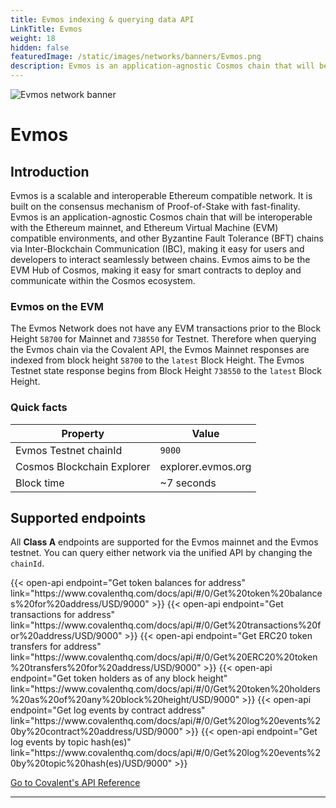 ```yaml
---
title: Evmos indexing & querying data API
LinkTitle: Evmos
weight: 18
hidden: false
featuredImage: /static/images/networks/banners/Evmos.png
description: Evmos is an application-agnostic Cosmos chain that will be interoperable with the Ethereum mainnet.
---
```


![Evmos network banner](/static/images/networks/banners/Evmos.png)

# Evmos

## Introduction

Evmos is a scalable and interoperable Ethereum compatible network. It is built on the consensus mechanism of Proof-of-Stake with fast-finality. Evmos is an application-agnostic Cosmos chain that will be interoperable with the Ethereum mainnet, and Ethereum Virtual Machine (EVM) compatible environments, and other Byzantine Fault Tolerance (BFT) chains via Inter-Blockchain Communication (IBC), making it easy for users and developers to interact seamlessly between chains. Evmos aims to be the EVM Hub of Cosmos, making it easy for smart contracts to deploy and communicate within the Cosmos ecosystem.

### Evmos on the EVM
The Evmos Network does not have any EVM transactions prior to the Block Height `58700` for Mainnet and `738550` for Testnet. Therefore when querying the Evmos chain via the Covalent API, the Evmos Mainnet responses are indexed from block height `58700` to the `latest` Block Height.
The Evmos Testnet state response begins from Block Height `738550` to the `latest` Block Height.

### Quick facts

<TableWrap>

|Property|Value|
|---|---|
|Evmos Testnet chainId|`9000`|
|Cosmos Blockchain Explorer|explorer.evmos.org|
|Block time|~7 seconds|

</TableWrap>


## Supported endpoints

<Aside>

All __Class A__ endpoints are supported for the Evmos mainnet and the Evmos testnet. You can query either network via the unified API by changing the `chainId`.

</Aside>

<div>
  {{< open-api
      endpoint="Get token balances for address"
      link="https://www.covalenthq.com/docs/api/#/0/Get%20token%20balances%20for%20address/USD/9000"
  >}}
    {{< open-api
      endpoint="Get transactions for address"
      link="https://www.covalenthq.com/docs/api/#/0/Get%20transactions%20for%20address/USD/9000"
  >}}
    {{< open-api
      endpoint="Get ERC20 token transfers for address"
      link="https://www.covalenthq.com/docs/api/#/0/Get%20ERC20%20token%20transfers%20for%20address/USD/9000"
  >}}
      {{< open-api
      endpoint="Get token holders as of any block height"
      link="https://www.covalenthq.com/docs/api/#/0/Get%20token%20holders%20as%20of%20any%20block%20height/USD/9000"
  >}}
      {{< open-api
      endpoint="Get log events by contract address"
      link="https://www.covalenthq.com/docs/api/#/0/Get%20log%20events%20by%20contract%20address/USD/9000"
  >}}
      {{< open-api
      endpoint="Get log events by topic hash(es)"
      link="https://www.covalenthq.com/docs/api/#/0/Get%20log%20events%20by%20topic%20hash(es)/USD/9000"
  >}}
</div>

<a target="_blank" class="Button Button-is-docs-primary" href="https://www.covalenthq.com/docs/api/">Go to Covalent's API Reference</a>

--- 
